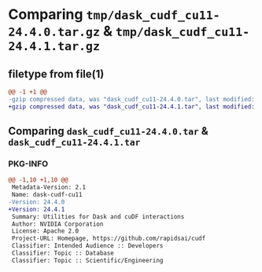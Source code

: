 # Comparing `tmp/dask_cudf_cu11-24.4.0.tar.gz` & `tmp/dask_cudf_cu11-24.4.1.tar.gz`

## filetype from file(1)

```diff
@@ -1 +1 @@
-gzip compressed data, was "dask_cudf_cu11-24.4.0.tar", last modified: Mon Apr  5 07:00:00 1993, max compression
+gzip compressed data, was "dask_cudf_cu11-24.4.1.tar", last modified: Mon Apr  5 07:00:00 1993, max compression
```

## Comparing `dask_cudf_cu11-24.4.0.tar` & `dask_cudf_cu11-24.4.1.tar`

### PKG-INFO

```diff
@@ -1,10 +1,10 @@
 Metadata-Version: 2.1
 Name: dask-cudf-cu11
-Version: 24.4.0
+Version: 24.4.1
 Summary: Utilities for Dask and cuDF interactions
 Author: NVIDIA Corporation
 License: Apache 2.0
 Project-URL: Homepage, https://github.com/rapidsai/cudf
 Classifier: Intended Audience :: Developers
 Classifier: Topic :: Database
 Classifier: Topic :: Scientific/Engineering
```

